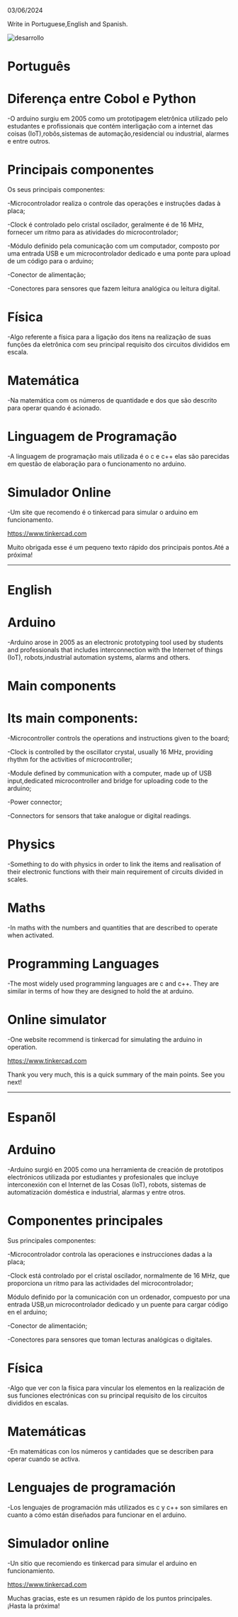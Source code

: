 03/06/2024
 
Write in Portuguese,English and Spanish.

![desarrollo](https://github.com/user-attachments/assets/c7bc5be0-813d-47e2-9d51-267547039e59)

 
# Português 

# Diferença entre Cobol e Python

-O arduino surgiu em 2005 como um prototipagem eletrônica utilizado pelo estudantes e profissionais que contém 
interligação com a internet das coisas (IoT),robôs,sistemas de automação,residencial ou industrial, alarmes e 
entre outros.

# Principais componentes

Os seus principais componentes:

-Microcontrolador realiza o controle das operações e instruções dadas à placa;

-Clock é controlado  pelo cristal oscilador, geralmente é de 16 MHz, fornecer um ritmo para as atividades do 
 microcontrolador;
 
-Módulo definido pela comunicação com um computador, composto por uma entrada USB e um microcontrolador dedicado
 e uma ponte para upload de um código para o arduino; 
    
-Conector de alimentação;

-Conectores para sensores que  fazem  leitura analógica ou leitura digital.
      


# Física

-Algo referente a física para a ligação dos itens na realização de suas funções da   eletrônica com seu principal 
requisito dos circuitos divididos em escala.

# Matemática

-Na matemática com os números de quantidade e dos que são descrito para operar  quando é acionado.


# Linguagem de Programação

-A linguagem de programação mais utilizada é o c e c++ elas são parecidas  em questão de elaboração para o 
funcionamento no arduino. 


# Simulador Online

-Um site  que recomendo é  o tinkercad  para simular o arduino em funcionamento.


https://www.tinkercad.com


Muito obrigada esse é um pequeno texto rápido dos principais pontos.Até a próxima!

--------------------------------------------------------------------------------------------------------------------------------

# English

# Arduino

-Arduino arose in 2005 as an electronic prototyping tool used by students and professionals that includes 
interconnection with the Internet of things (IoT), robots,industrial automation systems, alarms and 
others.

# Main components

# Its main components:

-Microcontroller controls the operations and instructions given to the board;

-Clock is controlled by the oscillator crystal, usually 16 MHz, providing rhythm for the activities of microcontroller;

-Module defined by communication with a computer, made up of USB input,dedicated microcontroller and bridge for uploading 
 code to the arduino; 
 
-Power connector;
 
-Connectors for sensors that take analogue or digital readings.



# Physics

-Something to do with physics in order to link the items and realisation of their electronic functions with their main 
requirement of circuits divided in scales.

# Maths

-In maths with the numbers and quantities that are described to operate when activated.



# Programming Languages

-The most widely used programming languages are c and c++. They are similar in terms of how they are designed to hold the at
arduino. 


# Online simulator

-One website recommend is tinkercad for simulating the arduino in operation.


https://www.tinkercad.com


Thank you very much, this is a quick summary of the main points. See you next!

--------------------------------------------------------------------------------------------------------------------------------

# Espanõl

# Arduino

-Arduino surgió en 2005 como una herramienta de creación de prototipos electrónicos utilizada por estudiantes y profesionales que incluye 
interconexión con el Internet de las Cosas (IoT), robots, sistemas de automatización doméstica e industrial, alarmas y 
entre otros.

# Componentes principales

Sus principales componentes:

-Microcontrolador controla las operaciones e instrucciones dadas a la placa;

-Clock está controlado por el cristal oscilador, normalmente de 16 MHz, que proporciona un ritmo para las actividades del 
microcontrolador;

Módulo definido por la comunicación con un ordenador, compuesto por una entrada USB,un microcontrolador dedicado
y un puente para cargar código en el arduino;
  
-Conector de alimentación;

-Conectores para sensores que toman lecturas analógicas o digitales.

# Física

-Algo que ver con la física para vincular los elementos en la realización de sus funciones electrónicas con su principal 
requisito de los circuitos divididos en escalas.

# Matemáticas

-En matemáticas con los números y cantidades que se describen para operar cuando se activa.

# Lenguajes de programación

-Los lenguajes de programación más utilizados es c y c++ son similares en cuanto a cómo están diseñados para funcionar en el 
arduino. 


# Simulador online

-Un sitio que recomiendo es tinkercad para simular el arduino en funcionamiento.

https://www.tinkercad.com

Muchas gracias, este es un resumen rápido de los puntos principales. ¡Hasta la próxima!


